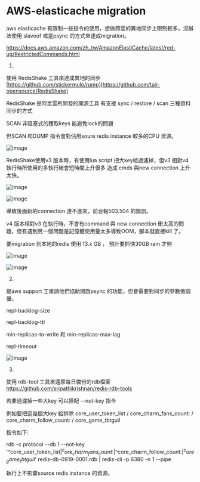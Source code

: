 # AWS-elasticache migration 

aws elasticache 有限制一些指令的使用，想做跨雲的異地同步上限制較多，沒辦法使用 slaveof 或是psync 的方式來達成migration。

https://docs.aws.amazon.com/zh_tw/AmazonElastiCache/latest/red-ug/RestrictedCommands.html


1.

使用 RedisShake 工具來達成異地的同步  [https://github.com/stickermule/rump](https://github.com/tair-opensource/RedisShake)

RedisShake 是阿里雲所開發的開源工具 有支援 sync / restore / scan 三種資料同步的方式

SCAN 非阻塞式的獲取keys 能避免lock的問題

但SCAN 和DUMP 指令會對佔用soure redis instance 較多的CPU 資源。

![image](https://github.com/lkk147852/redis-migration-tool/assets/23359795/facc6959-b74a-4028-8e68-4048451a649c)

RedisShake使用v3 版本時，有使用lua script 把大key給過濾掉，但v3 相對v4 執行時所使用的多執行緒會短時間上升很多 造成 cmds 與new connection 上升太快。

![image](https://github.com/lkk147852/redis-migration-tool/assets/23359795/e70e1987-0c14-4617-9337-4aea132e0b3b)

![image](https://github.com/lkk147852/redis-migration-tool/assets/23359795/18da31b5-a2ad-4a2d-af08-09e84be5b792)

導致後面新的connection 連不進來，前台報503.504 的錯誤。

v4 版本相對v3 在執行時，不會有command 與 new connection 衝太高的問題，但有遇到另一個問題是記憶體使用量太多導致OOM，腳本就直接kill 了。

要migration 到本地的redis 使用 13.x GB ， 預計要抓快30GB ram 才夠

![image](https://github.com/lkk147852/redis-migration-tool/assets/23359795/db08ab2f-2614-48b0-849f-a76a168acb64)  

![image](https://github.com/lkk147852/redis-migration-tool/assets/23359795/d37f41cf-b9b5-4823-9949-da3a0960af4d)

2.

提aws support 工單請他們協助開啟psync 的功能，但會需要對同步的參數做調優。

repl-backlog-size 

repl-backlog-ttl

min-replicas-to-write 和 min-replicas-max-lag

repl-timeout


![image](https://github.com/lkk147852/redis-migration-tool/assets/23359795/92cdaab3-5f79-478c-8912-93847286932a)


3. 
使用 rdb-tool 工具來還原每日備份的rdb檔案 https://github.com/sripathikrishnan/redis-rdb-tools

若要過濾掉一些大key 可以搭配 --not-key 指令 

例如要把這幾個大key 給排除 core_user_token_list / core_charm_fans_count: / core_charm_follow_count: / core_game_tbtguil

指令如下:

rdb -c protocol --db 1 --not-key '^core_user_token_list$|^core_charm_fans_count:$|^core_charm_follow_count:$|^core_game_tbtguil$' redis-db-0919-0001.rdb  | redis-cli -p 6380 -n 1 --pipe



執行上不影響source redis instance 的資源。

